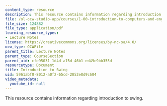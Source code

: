 ```yaml
---
content_type: resource
description: This resource contains information regarding introduction to swing.
file: /ol-ocw-studio-app/courses/1-00-introduction-to-computers-and-engineering-problem-solving-spring-2012/5961abf08012a0f265cd2852e8d9c604_MIT1_00S12_Lec_17.pdf
file_size: 124882
file_type: application/pdf
learning_resource_types:
- Lecture Notes
license: https://creativecommons.org/licenses/by-nc-sa/4.0/
ocw_type: OCWFile
parent_title: Lecture Notes
parent_type: CourseSection
parent_uid: cfe95031-1d4d-a15d-46b1-ed49c9bb355d
resourcetype: Document
title: Introduction to Swing
uid: 5961abf0-8012-a0f2-65cd-2852e8d9c604
video_metadata:
  youtube_id: null
---
```

This resource contains information regarding introduction to swing.